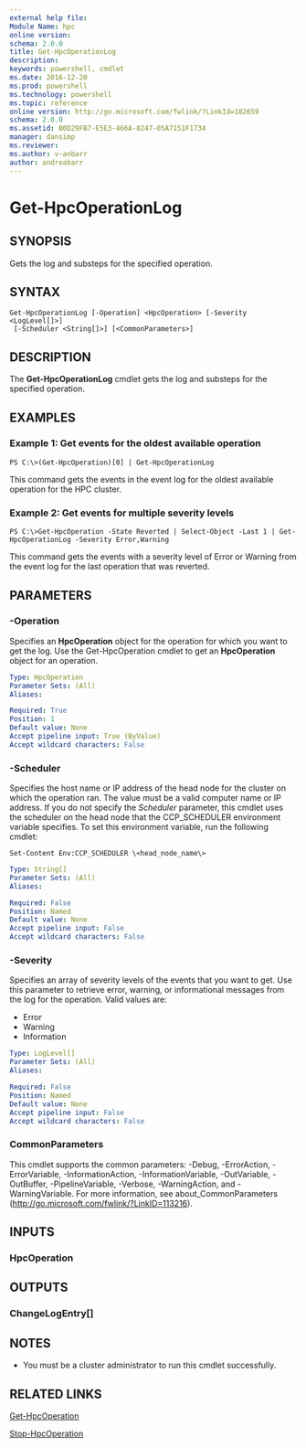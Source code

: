 ```yaml
---
external help file:
Module Name: hpc
online version:
schema: 2.0.0
title: Get-HpcOperationLog
description:
keywords: powershell, cmdlet
ms.date: 2016-12-20
ms.prod: powershell
ms.technology: powershell
ms.topic: reference
online version: http://go.microsoft.com/fwlink/?LinkId=182659
schema: 2.0.0
ms.assetid: B0D29FB7-E5E3-466A-8247-05A7151F1734
manager: dansimp
ms.reviewer:
ms.author: v-anbarr
author: andreabarr
---
```


# Get-HpcOperationLog

## SYNOPSIS
Gets the log and substeps for the specified operation.

## SYNTAX

```
Get-HpcOperationLog [-Operation] <HpcOperation> [-Severity <LogLevel[]>]
 [-Scheduler <String[]>] [<CommonParameters>]
```

## DESCRIPTION
The **Get-HpcOperationLog** cmdlet gets the log and substeps for the specified operation.

## EXAMPLES

### Example 1: Get events for the oldest available operation
```
PS C:\>(Get-HpcOperation)[0] | Get-HpcOperationLog
```

This command gets the events in the event log for the oldest available operation for the HPC cluster.

### Example 2: Get events for multiple severity levels
```
PS C:\>Get-HpcOperation -State Reverted | Select-Object -Last 1 | Get-HpcOperationLog -Severity Error,Warning
```

This command gets the events with a severity level of Error or Warning from the event log for the last operation that was reverted.

## PARAMETERS

### -Operation
Specifies an **HpcOperation** object for the operation for which you want to get the log.
Use the Get-HpcOperation cmdlet to get an **HpcOperation** object for an operation.

```yaml
Type: HpcOperation
Parameter Sets: (All)
Aliases:

Required: True
Position: 1
Default value: None
Accept pipeline input: True (ByValue)
Accept wildcard characters: False
```

### -Scheduler
Specifies the host name or IP address of the head node for the cluster on which the operation ran.
The value must be a valid computer name or IP address.
If you do not specify the *Scheduler* parameter, this cmdlet uses the scheduler on the head node that the CCP_SCHEDULER environment variable specifies.
To set this environment variable, run the following cmdlet:

`Set-Content Env:CCP_SCHEDULER \<head_node_name\>`

```yaml
Type: String[]
Parameter Sets: (All)
Aliases:

Required: False
Position: Named
Default value: None
Accept pipeline input: False
Accept wildcard characters: False
```

### -Severity
Specifies an array of severity levels of the events that you want to get.
Use this parameter to retrieve error, warning, or informational messages from the log for the operation.
Valid values are:

- Error
- Warning
- Information

```yaml
Type: LogLevel[]
Parameter Sets: (All)
Aliases:

Required: False
Position: Named
Default value: None
Accept pipeline input: False
Accept wildcard characters: False
```

### CommonParameters
This cmdlet supports the common parameters: -Debug, -ErrorAction, -ErrorVariable, -InformationAction, -InformationVariable, -OutVariable, -OutBuffer, -PipelineVariable, -Verbose, -WarningAction, and -WarningVariable. For more information, see about_CommonParameters (http://go.microsoft.com/fwlink/?LinkID=113216).

## INPUTS

### HpcOperation

## OUTPUTS

### ChangeLogEntry[]

## NOTES
* You must be a cluster administrator to run this cmdlet successfully.

## RELATED LINKS

[Get-HpcOperation](./Get-HpcOperation.md)

[Stop-HpcOperation](./Stop-HpcOperation.md)
